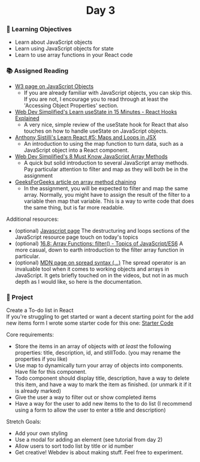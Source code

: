 <h1 align="center">
   Day 3
</h1>

<h3 align="center">

</h3>

### ****🎯 Learning Objectives****

- Learn about JavaScript objects
- Learn using JavaScript objects for state
- Learn to use array functions in your React code

### **📚 Assigned Reading**

- [W3 page on JavaScript Objects](https://www.w3schools.com/js/js_objects.asp)
    - If you are already familiar with JavaScript objects, you can skip this.  If you are not, I encourage you to read through at least the 'Accessing Object Properties' section.
- [Web Dev Simplified's Learn useState in 15 Minutes - React Hooks Explained](https://www.youtube.com/watch?v=O6P86uwfdR0)
    - A very nice, simple review of the useState hook for React that also touches on how to handle useState on JavaScript objects.
- [Anthony Sistilli's Learn React #5: Maps and Loops in JSX](https://www.youtube.com/watch?v=5llXA0RTYIU)
    - An introduction to using the map function to turn data, such as a JavaScript object into a React component.
- [Web Dev Simplified's 8 Must Know JavaScript Array Methods](https://www.youtube.com/watch?v=R8rmfD9Y5-c)
    - A quick but solid introduction to several JavaScript array methods.  Pay particular attention to filter and map as they will both be in the assignment
- [GeeksForGeeks article on array method chaining](https://www.geeksforgeeks.org/chaining-of-array-methods-in-javascript/)
    - In the assignment, you will be expected to filter and map the same array.  Normally, you might have to assign the result of the filter to a variable then map that variable.  This is a way to write code that does the same thing, but is far more readable.

Additional resources:

- (optional) [Javascript page](https://github.com/ClemsonTRACE/tracecamp-summer-2021/blob/main/tracecamp-docs/10-javascript.md#destructuring)  The destructuring and loops sections of the JavaScript resource page touch on today's topics
- (optional) [16.8: Array Functions: filter() - Topics of JavaScript/ES6](https://www.youtube.com/watch?v=qmnH5MT_luk) A more casual, down to earth introduction to the filter array function in particular.
- (optional) [MDN page on spread syntax (...)](https://developer.mozilla.org/en-US/docs/Web/JavaScript/Reference/Operators/Spread_syntax) The spread operator is an invaluable tool when it comes to working objects and arrays in JavaScript.  It gets briefly touched on in the videos, but not in as much depth as I would like, so here is the documentation.

### **📔 Project**

Create a To-do list in React\
If you're struggling to get started or want a decent starting point for the add new items form I wrote some starter code for this one:
[Starter Code](https://github.com/corey-andrews/Todo-Template)

Core requirements:

- Store the items in an array of objects with *at least* the following properties:  title, description, id, and stillTodo. (you may rename the properties if you like)
- Use map to dynamically turn your array of objects into components.  Have file for this component.
- Todo component should display title, description, have a way to delete this item, and have a way to mark the item as finished. (or unmark it if it is already marked)
- Give the user a way to filter out or show completed items
- Have a way for the user to add new items to the to do list (I recommend using a form to allow the user to enter a title and description)

Stretch Goals:

- Add your own styling
- Use a modal for adding an element (see tutorial from day 2)
- Allow users to sort todo list by title or id number
- Get creative! Webdev is about making stuff. Feel free to experiment.
